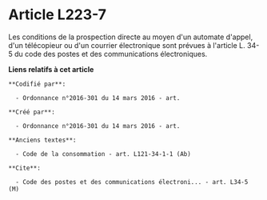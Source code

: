# Article L223-7

Les conditions de la prospection directe au moyen d'un automate d'appel, d'un télécopieur ou d'un courrier électronique sont
prévues à l'article L. 34-5 du code des postes et des communications électroniques.

**Liens relatifs à cet article**

	**Codifié par**:

	  - Ordonnance n°2016-301 du 14 mars 2016 - art.

	**Créé par**:

	  - Ordonnance n°2016-301 du 14 mars 2016 - art.

	**Anciens textes**:

	  - Code de la consommation - art. L121-34-1-1 (Ab)

	**Cite**:

	  - Code des postes et des communications électroni... - art. L34-5 (M)
